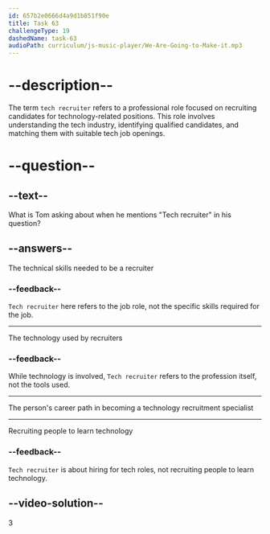 ```yaml
---
id: 657b2e0666d4a9d1b851f90e
title: Task 63
challengeType: 19
dashedName: task-63
audioPath: curriculum/js-music-player/We-Are-Going-to-Make-it.mp3
---
```


<!--
AUDIO REFERENCE:
Tom: Hey, I've been curious about your background. How did you end up as a Tech recruiter?
-->

# --description--

The term `tech recruiter` refers to a professional role focused on recruiting candidates for technology-related positions. This role involves understanding the tech industry, identifying qualified candidates, and matching them with suitable tech job openings.

# --question--

## --text--

What is Tom asking about when he mentions "Tech recruiter" in his question?

## --answers--

The technical skills needed to be a recruiter

### --feedback--

`Tech recruiter` here refers to the job role, not the specific skills required for the job.

---

The technology used by recruiters

### --feedback--

While technology is involved, `Tech recruiter` refers to the profession itself, not the tools used.

---

The person's career path in becoming a technology recruitment specialist

---

Recruiting people to learn technology

### --feedback--

`Tech recruiter` is about hiring for tech roles, not recruiting people to learn technology.

## --video-solution--

3
